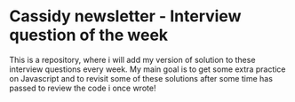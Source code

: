 # Cassidy newsletter - Interview question of the week
This is a repository, where i will add my version of solution to these interview questions every week. My main goal is to get some extra practice on Javascript and to revisit some of these solutions after some time has passed to review the code i once wrote!
